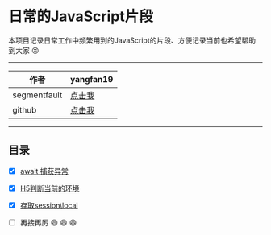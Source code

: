 
日常的JavaScript片段
===========================
本项目记录日常工作中频繁用到的JavaScript的片段、方便记录当前也希望帮助到大家 :stuck_out_tongue_winking_eye:

****
	
|作者|yangfan19|
|---|---
|segmentfault|[点击我](https://segmentfault.com/u/this_586daa4645804)
|github|[点击我](https://github.com/yangfandashuaige/amazing-webNginxLog)

****

## 目录

- [x] [await 捕获异常](https://github.com/yangfandashuaige/utils/blob/master/awaitCatch.js) 
- [x] [H5判断当前的环境](https://github.com/yangfandashuaige/utils/blob/master/env.js)
- [x] [存取session\local](https://github.com/yangfandashuaige/utils/blob/master/storage.js)
- [ ] 再接再厉 :smile:	:smile:	:smile:	

